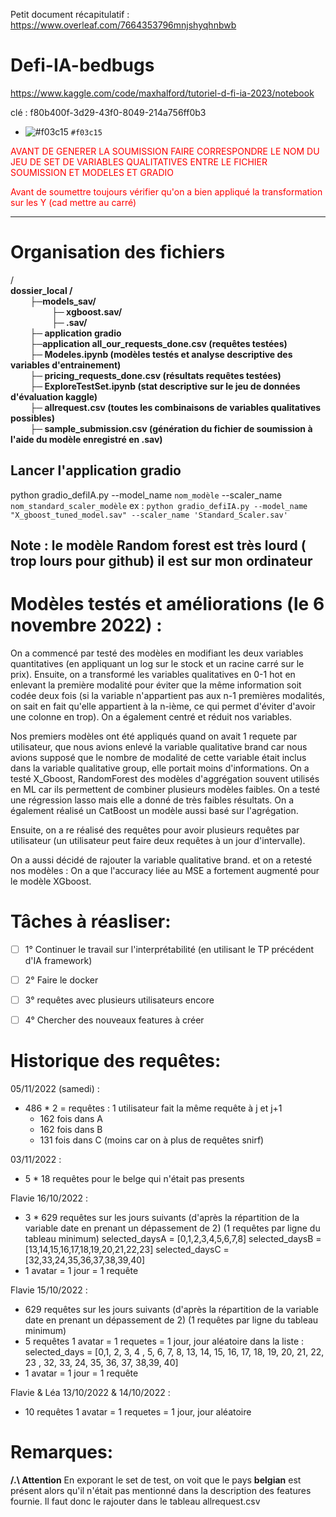 Petit document récapitulatif : https://www.overleaf.com/7664353796mnjshyqhnbwb 

# Defi-IA-bedbugs
https://www.kaggle.com/code/maxhalford/tutoriel-d-fi-ia-2023/notebook


clé : 
f80b400f-3d29-43f0-8049-214a756ff0b3

- ![#f03c15](ATTENTION) `#f03c15`

<font color="red">  AVANT DE GENERER LA SOUMISSION FAIRE CORRESPONDRE LE NOM DU JEU DE SET DE VARIABLES QUALITATIVES ENTRE LE FICHIER SOUMISSION ET MODELES ET GRADIO </font> 

<font color="red">   Avant de soumettre toujours vérifier qu'on a bien appliqué la transformation sur les Y (cad mettre au carré) </font> 


-------------------------------------------


# Organisation des fichiers 

/</br> 
**dossier_local /</br>
&emsp; &emsp;├─models_sav/ </br>
&emsp; &emsp; &emsp; &emsp;├─ xgboost.sav/ </br>
&emsp; &emsp;&emsp; &emsp; ├─ .sav/ </br>
&emsp; &emsp;├─ application gradio </br>
&emsp; &emsp;├─application  all_our_requests_done.csv (requêtes testées) </br>
&emsp; &emsp;├─ Modeles.ipynb (modèles testés et analyse descriptive des variables d'entrainement) </br>
&emsp; &emsp;├─ pricing_requests_done.csv (résultats requêtes testées) </br>
&emsp; &emsp;├─ ExploreTestSet.ipynb (stat descriptive sur le jeu de données d'évaluation kaggle)</br>
&emsp; &emsp;├─ allrequest.csv (toutes les combinaisons de variables qualitatives possibles) </br>
&emsp; &emsp;├─ sample_submission.csv (génération du fichier de soumission à l'aide du modèle enregistré en .sav)**



## Lancer l'application gradio 

python gradio_defiIA.py --model_name ``nom_modèle`` --scaler_name ``nom_standard_scaler_modèle``
ex : ``python gradio_defiIA.py --model_name "X_gboost_tuned_model.sav" --scaler_name 'Standard_Scaler.sav'``

## Note : le modèle Random forest est très lourd ( trop lours pour github) il est sur mon ordinateur

Modèles testés et améliorations (le 6 novembre 2022)  : 
====================== 

On a commencé par testé des modèles en modifiant les deux variables quantitatives (en appliquant un log sur le stock et un racine carré sur le prix). 
Ensuite, on a transformé les variables qualitatives en 0-1 hot en enlevant la première modalité pour éviter que la même information soit codée deux fois (si la variable n'appartient pas aux n-1 premières modalités, on sait en fait qu'elle appartient à la n-ième, ce qui permet d'éviter d'avoir une colonne en trop). On a également centré et réduit nos variables. 

Nos premiers modèles ont été appliqués quand on avait 1 requete par utilisateur, que nous avions enlevé la variable qualitative brand car nous avions supposé que le nombre de modalité de cette variable était inclus dans la variable qualitative group, elle portait moins d'informations. 
On a testé X_Gboost, RandomForest des modèles d'aggrégation souvent utilisés en ML car ils permettent de combiner plusieurs modèles faibles. 
On a testé une régression lasso mais elle a donné de très faibles résultats. On a également réalisé un CatBoost un modèle aussi basé sur l'agrégation. 

Ensuite, on a re réalisé des requêtes pour avoir plusieurs requêtes par utilisateur (un utilisateur peut faire deux requêtes à un jour d'intervalle). 

On a aussi décidé de rajouter la variable qualitative brand. et on a retesté nos modèles : 
On a que l'accuracy liée au MSE a fortement augmenté pour le modèle XGboost. 

Tâches à réasliser: 
======================

- [ ] 1° Continuer le travail sur l'interprétabilité (en utilisant le TP précédent d'IA framework) 

- [ ] 2° Faire le docker 

- [ ] 3° requêtes avec plusieurs utilisateurs encore 

- [ ] 4° Chercher des nouveaux features à créer 


Historique des requêtes: 
========================
05/11/2022 (samedi) :
* 486 * 2 =  requêtes : 1 utilisateur fait la même requête à j et j+1
    - 162 fois dans A 
    - 162 fois dans B
    - 131 fois dans C (moins car on à plus de requêtes snirf)

03/11/2022 :
* 5 * 18 requêtes pour le belge qui n'était pas presents

Flavie 16/10/2022 : 
 * 3 * 629 requêtes sur les jours suivants (d'après la répartition de la variable date en prenant un dépassement de 2)
(1 requêtes par ligne du tableau minimum)
 selected_daysA = [0,1,2,3,4,5,6,7,8]
 selected_daysB = [13,14,15,16,17,18,19,20,21,22,23]
 selected_daysC = [32,33,24,35,36,37,38,39,40]
* 1 avatar = 1 jour = 1 requête

Flavie 15/10/2022 : 
 * 629 requêtes sur les jours suivants (d'après la répartition de la variable date en prenant un dépassement de 2)
(1 requêtes par ligne du tableau minimum)
* 5 requêtes 1 avatar = 1 requetes = 1 jour, jour aléatoire dans la liste : 
selected_days = [0,1, 2, 3, 4 , 5, 6, 7, 8, 13, 14, 15, 16, 17, 18, 19, 20, 21, 22, 23 , 32, 33, 24, 35, 36, 37, 38,39, 40]
* 1 avatar = 1 jour = 1 requête


Flavie & Léa 13/10/2022 & 14/10/2022 : 
* 10 requêtes 1 avatar = 1 requetes = 1 jour, jour aléatoire

Remarques:
======================
**/.\ Attention** En exporant le set de test, on voit que le pays **belgian** est présent alors qu'il n'était pas mentionné dans la description des features fournie. Il faut donc le rajouter dans le tableau allrequest.csv
